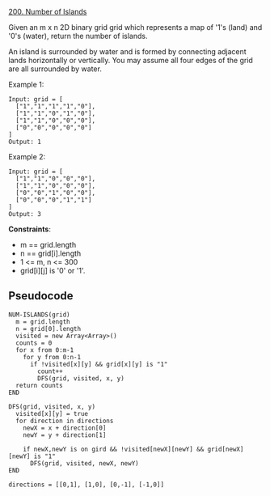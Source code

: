 [200. Number of Islands](https://leetcode.com/problems/number-of-islands/)

Given an m x n 2D binary grid grid which represents a map of '1's (land) and '0's (water), return the number of islands.

An island is surrounded by water and is formed by connecting adjacent lands horizontally or vertically. You may assume all four edges of the grid are all surrounded by water.

Example 1:

```
Input: grid = [
  ["1","1","1","1","0"],
  ["1","1","0","1","0"],
  ["1","1","0","0","0"],
  ["0","0","0","0","0"]
]
Output: 1
```

Example 2:

```
Input: grid = [
  ["1","1","0","0","0"],
  ["1","1","0","0","0"],
  ["0","0","1","0","0"],
  ["0","0","0","1","1"]
]
Output: 3
```

**Constraints**:

-   m == grid.length
-   n == grid[i].length
-   1 <= m, n <= 300
-   grid[i][j] is '0' or '1'.

## Pseudocode

```
NUM-ISLANDS(grid)
  m = grid.length
  n = grid[0].length
  visited = new Array<Array>()
  counts = 0
  for x from 0:m-1
    for y from 0:n-1
      if !visited[x][y] && grid[x][y] is "1"
        count++
        DFS(grid, visited, x, y)
  return counts
END

DFS(grid, visited, x, y)
  visited[x][y] = true
  for direction in directions
    newX = x + direction[0]
    newY = y + direction[1]

    if newX,newY is on gird && !visited[newX][newY] && grid[newX][newY] is "1"
      DFS(grid, visited, newX, newY)
END

directions = [[0,1], [1,0], [0,-1], [-1,0]]
```
